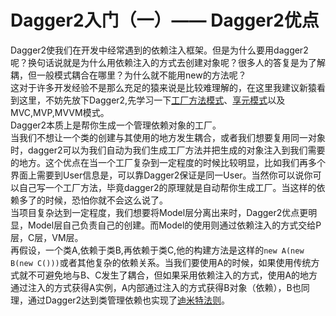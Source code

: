 # Dagger2入门（一）—— Dagger2优点
Dagger2使我们在开发中经常遇到的依赖注入框架。但是为什么要用dagger2呢？换句话说就是为什么用依赖注入的方式去创建对象呢？很多人的答复是为了解耦，但一般模式耦合在哪里？为什么就不能用new的方法呢？  
这对于许多开发经验不是那么充足的猿来说是比较难理解的，在这里我建议新猿看到这里，不妨先放下Dagger2,先学习一下[工厂方法模式](https://www.jianshu.com/p/b4f6113d8afd)、[享元模式](https://www.jianshu.com/p/74b64f8d99b0)以及MVC,MVP,MVVM模式。  
Dagger2本质上是帮你生成一个管理依赖对象的工厂。  
当我们不想让一个类的创建与其使用的地方发生耦合，或者我们想要复用同一对象时，dagger2可以为我们自动为我们生成工厂方法并把生成的对象注入到我们需要的地方。这个优点在当一个工厂复杂到一定程度的时候比较明显，比如我们再多个界面上需要到User信息是，可以靠Dagger2保证是同一User。当然你可以说你可以自己写一个工厂方法，毕竟dagger2的原理就是自动帮你生成工厂。当这样的依赖多了的时候，恐怕你就不会这么说了。  
当项目复杂达到一定程度，我们想要将Model层分离出来时，Dagger2优点更明显，Model层自己负责自己的创建。而Model的使用则通过依赖注入的方式交给P层，C层，VM层。  
再假设，一个类A,依赖于类B,再依赖于类C,他的构建方法是这样的`new A(new B(new C()))`或者其他复杂的依赖关系。当我们要使用A的时候，如果使用传统方式就不可避免地与B、C发生了耦合，但如果采用依赖注入的方式，使用A的地方通过注入的方式获得A实例，A内部通过注入的方式获得B对象（依赖），B也同理，通过Dagger2达到类管理依赖也实现了[迪米特法则](https://www.jianshu.com/p/f7f79adad32b)。
